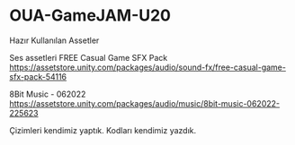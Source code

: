 # OUA-GameJAM-U20
 
Hazır Kullanılan Assetler

Ses assetleri
FREE Casual Game SFX Pack
https://assetstore.unity.com/packages/audio/sound-fx/free-casual-game-sfx-pack-54116

8Bit Music - 062022
https://assetstore.unity.com/packages/audio/music/8bit-music-062022-225623

Çizimleri kendimiz yaptık. Kodları kendimiz yazdık.
